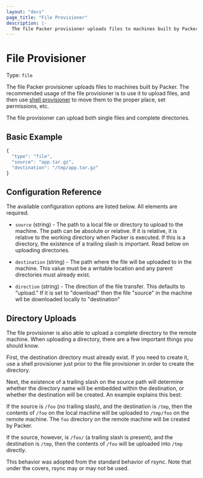 ```yaml
---
layout: "docs"
page_title: "File Provisioner"
description: |-
  The file Packer provisioner uploads files to machines built by Packer. The recommended usage of the file provisioner is to use it to upload files, and then use shell provisioner to move them to the proper place, set permissions, etc.
---
```


# File Provisioner

Type: `file`

The file Packer provisioner uploads files to machines built by Packer. The
recommended usage of the file provisioner is to use it to upload files,
and then use [shell provisioner](/docs/provisioners/shell.html) to move
them to the proper place, set permissions, etc.

The file provisioner can upload both single files and complete directories.

## Basic Example

```javascript
{
  "type": "file",
  "source": "app.tar.gz",
  "destination": "/tmp/app.tar.gz"
}
```

## Configuration Reference

The available configuration options are listed below. All elements are required.

* `source` (string) - The path to a local file or directory to upload to the
  machine. The path can be absolute or relative. If it is relative, it is
  relative to the working directory when Packer is executed. If this is a
  directory, the existence of a trailing slash is important. Read below on
  uploading directories.

* `destination` (string) - The path where the file will be uploaded to in the
  machine. This value must be a writable location and any parent directories
  must already exist.

* `direction` (string) - The direction of the file transfer. This defaults
  to "upload." If it is set to "download" then the file "source" in
  the machine wll be downloaded locally to "destination"

## Directory Uploads

The file provisioner is also able to upload a complete directory to the
remote machine. When uploading a directory, there are a few important things
you should know.

First, the destination directory must already exist. If you need to
create it, use a shell provisioner just prior to the file provisioner
in order to create the directory.

Next, the existence of a trailing slash on the source path will determine
whether the directory name will be embedded within the destination, or
whether the destination will be created. An example explains this best:

If the source is `/foo` (no trailing slash), and the destination is
`/tmp`, then the contents of `/foo` on the local machine will be uploaded
to `/tmp/foo` on the remote machine. The `foo` directory on the remote
machine will be created by Packer.

If the source, however, is `/foo/` (a trailing slash is present), and
the destination is `/tmp`, then the contents of `/foo` will be uploaded
into `/tmp` directly.

This behavior was adopted from the standard behavior of rsync. Note that
under the covers, rsync may or may not be used.
